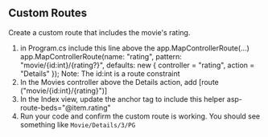 ## Custom Routes 
Create a custom route that includes the movie's rating. 
1. in Program.cs include this line above the app.MapControllerRoute(...) 
app.MapControllerRoute(name: "rating",
                pattern: "movie/{id:int}/{rating?}",
                defaults: new { controller = "rating", action = "Details" });
    Note: The id:int is a route constraint
2. In the Movies controller above the Details action, add  [route ("movie/{id:int}/{rating}")]
3. In the Index view, update the anchor tag to include this helper asp-route-beds="@item.rating"
4. Run your code and confirm the custom route is working. You should see something like `Movie/Details/3/PG`
